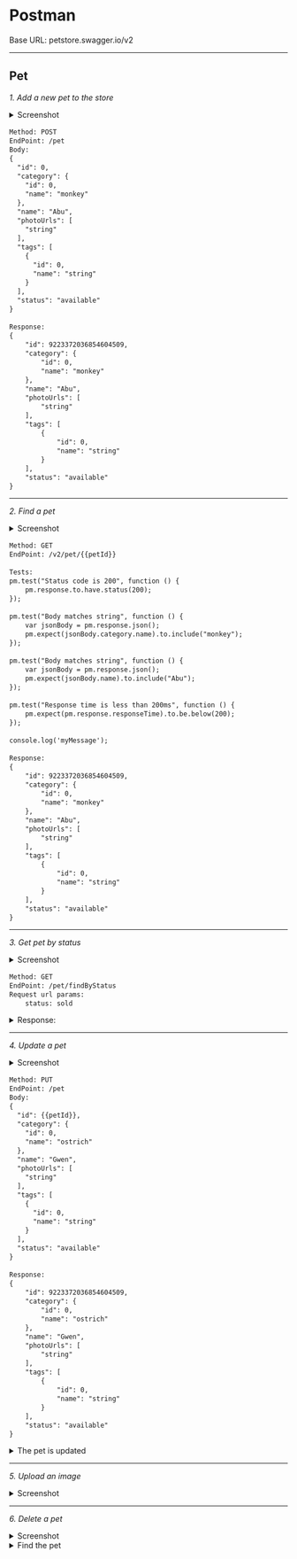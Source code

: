 # Postman

Base URL: petstore.swagger.io/v2
***

## Pet

*1. Add a new pet to the store*

<details>
  <summary>Screenshot</summary>
  
  ![Postman](https://github.com/Meiliger/postman/blob/main/petstore/Screens/Pet/add%20a%20pet.png)
</details>

```
Method: POST
EndPoint: /pet
Body:
{
  "id": 0,
  "category": {
    "id": 0,
    "name": "monkey"
  },
  "name": "Abu",
  "photoUrls": [
    "string"
  ],
  "tags": [
    {
      "id": 0,
      "name": "string"
    }
  ],
  "status": "available"
}

Response: 
{
    "id": 9223372036854604509,
    "category": {
        "id": 0,
        "name": "monkey"
    },
    "name": "Abu",
    "photoUrls": [
        "string"
    ],
    "tags": [
        {
            "id": 0,
            "name": "string"
        }
    ],
    "status": "available"
}
```
***

*2. Find a pet*

<details>
  <summary>Screenshot</summary>
  
  ![Postman](https://github.com/Meiliger/postman/blob/main/petstore/Screens/Pet/findpet.png)
</details>

```
Method: GET
EndPoint: /v2/pet/{{petId}}

Tests:
pm.test("Status code is 200", function () {
    pm.response.to.have.status(200);
});

pm.test("Body matches string", function () {
    var jsonBody = pm.response.json();
    pm.expect(jsonBody.category.name).to.include("monkey");
});

pm.test("Body matches string", function () {
    var jsonBody = pm.response.json();
    pm.expect(jsonBody.name).to.include("Abu");
});

pm.test("Response time is less than 200ms", function () {
    pm.expect(pm.response.responseTime).to.be.below(200);
});

console.log('myMessage');

Response: 
{
    "id": 9223372036854604509,
    "category": {
        "id": 0,
        "name": "monkey"
    },
    "name": "Abu",
    "photoUrls": [
        "string"
    ],
    "tags": [
        {
            "id": 0,
            "name": "string"
        }
    ],
    "status": "available"
}
```
***

*3. Get pet by status*

<details>
  <summary>Screenshot</summary>
  
  ![Postman](https://github.com/Meiliger/postman/blob/main/petstore/Screens/Pet/getpetbystatus.png)
</details>

```
Method: GET
EndPoint: /pet/findByStatus
Request url params: 
	status: sold
```

<details>
  <summary>Response:</summary>
  
  [
    {
        "id": 24093935,
        "category": {
            "id": -6714225,
            "name": "do magna"
        },
        "name": "doggie",
        "photoUrls": [
            "aute",
            "velit"
        ],
        "tags": [
            {
                "id": 71561130,
                "name": "deserunt ut occaecat"
            },
            {
                "id": -1195842,
                "name": "nulla nostrud occaeca"
            }
        ],
        "status": "sold"
    },
    {
        "id": 9223372036854604228,
        "category": {
            "id": 63369977,
            "name": "enim nostrud proident eiusmod"
        },
        "name": "doggie",
        "photoUrls": [
            "magna ut",
            "exercitation ut"
        ],
        "tags": [
            {
                "id": -49719165,
                "name": "quis sint ad"
            },
            {
                "id": 12147847,
                "name": "sunt amet laboris"
            }
        ],
        "status": "sold"
    },
    {
        "id": 6479003,
        "category": {
            "id": -4830501,
            "name": "irure adipisicing e"
        },
        "name": "doggie",
        "photoUrls": [
            "sit elit",
            "commodo quis pariatur cupidatat"
        ],
        "tags": [
            {
                "id": -53025539,
                "name": "proident et reprehenderit"
            },
            {
                "id": 76820909,
                "name": "labore ullamco"
            }
        ],
        "status": "sold"
    },
    {
        "id": 9223372036854604241,
        "category": {
            "id": 13901210,
            "name": "Lorem"
        },
        "name": "doggie",
        "photoUrls": [
            "irure",
            "amet mollit"
        ],
        "tags": [
            {
                "id": 62083722,
                "name": "proident magna consequat"
            },
            {
                "id": 83179165,
                "name": "commodo sint"
            }
        ],
        "status": "sold"
    },
    {
        "id": 3708840,
        "category": {
            "id": 9855812,
            "name": "Duis in commodo"
        },
        "name": "doggie",
        "photoUrls": [
            "minim id in sit",
            "est esse culpa nisi"
        ],
        "tags": [
            {
                "id": -89808508,
                "name": "sit"
            },
            {
                "id": -5238278,
                "name": "dolor in"
            }
        ],
        "status": "sold"
    },
    {
        "id": 91507602,
        "category": {
            "id": -95494262,
            "name": "sit ea"
        },
        "name": "doggie",
        "photoUrls": [
            "deserunt",
            "id sint et"
        ],
        "tags": [
            {
                "id": -54029842,
                "name": "ullamco"
            },
            {
                "id": 13198949,
                "name": "id"
            }
        ],
        "status": "sold"
    },
    {
        "id": 9223372036854604265,
        "category": {
            "id": -52311390,
            "name": "enim tempor labore sit amet"
        },
        "name": "doggie",
        "photoUrls": [
            "magna officia aute",
            "cillum labore qui"
        ],
        "tags": [
            {
                "id": -40013794,
                "name": "in irure sit Duis"
            },
            {
                "id": -72219424,
                "name": "labore aliquip aliqua"
            }
        ],
        "status": "sold"
    },
    {
        "id": 3903023,
        "category": {
            "id": -56789506,
            "name": "cillum p"
        },
        "name": "doggie",
        "photoUrls": [
            "aliquip Excepteur",
            "commodo dolore consequat eu"
        ],
        "tags": [
            {
                "id": 60937326,
                "name": "irure in"
            },
            {
                "id": 20218536,
                "name": "sint consectetur ad voluptate"
            }
        ],
        "status": "sold"
    },
    {
        "id": 9223372036854604679,
        "category": {
            "id": 48345351,
            "name": "dolore quis"
        },
        "name": "doggie",
        "photoUrls": [
            "deseru",
            "nisi aute do incididunt"
        ],
        "tags": [
            {
                "id": 72677302,
                "name": "in incididunt dolore occaecat"
            },
            {
                "id": -38449077,
                "name": "adipisicing"
            }
        ],
        "status": "sold"
    }
]

</details>

***

*4. Update a pet*

<details>
  <summary>Screenshot</summary>
  
  ![Postman](https://github.com/Meiliger/postman/blob/main/petstore/Screens/Pet/update%20pet.png)
</details>

```
Method: PUT
EndPoint: /pet
Body:
{
  "id": {{petId}},
  "category": {
    "id": 0,
    "name": "ostrich"
  },
  "name": "Gwen",
  "photoUrls": [
    "string"
  ],
  "tags": [
    {
      "id": 0,
      "name": "string"
    }
  ],
  "status": "available"
}

Response:
{
    "id": 9223372036854604509,
    "category": {
        "id": 0,
        "name": "ostrich"
    },
    "name": "Gwen",
    "photoUrls": [
        "string"
    ],
    "tags": [
        {
            "id": 0,
            "name": "string"
        }
    ],
    "status": "available"
}
```

<details>
  <summary>The pet is updated</summary>
  
  ![Postman](https://github.com/Meiliger/postman/blob/main/petstore/Screens/Pet/updated%20pet.png)
</details>

***

*5. Upload an image*

<details>
  <summary>Screenshot</summary>
  
  ![Postman](https://github.com/Meiliger/postman/blob/main/petstore/Screens/Pet/upload%20an%20image.png)
</details>

***

*6. Delete a pet*

<details>
  <summary>Screenshot</summary>
  
  ![Postman](https://github.com/Meiliger/postman/blob/main/petstore/Screens/Pet/delete%20a%20pet.png)
</details>

<details>
  <summary>Find the pet</summary>
  
  ![Postman](https://github.com/Meiliger/postman/blob/main/petstore/Screens/Pet/can't%20find%20pet%20after%20removing%20it.png)
</details>

